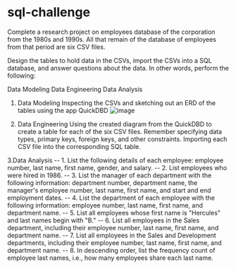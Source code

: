 # sql-challenge

Complete a research project on employees database of the corporation from the 1980s and 1990s. All that remain of the database of employees from that period are six CSV files.

Design the tables to hold data in the CSVs, import the CSVs into a SQL database, and answer questions about the data. In other words, perform the following:

Data Modeling
Data Engineering
Data Analysis


1. Data Modeling
Inspecting the CSVs and sketching out an ERD of the tables using the app QuickDBD
![image](https://user-images.githubusercontent.com/68763904/109402414-8c92d900-790a-11eb-8c46-9f6c4d1a906a.png)


2. Data Engineering
Using the created diagram from the QuickDBD to create a table  for each of the six CSV files. Remember specifying data types, primary keys, foreign keys, and other constraints.
Importing each CSV file into the corresponding SQL table.


3.Data Analysis
-- 1. List the following details of each employee: employee number, last name, first name, gender, and salary.
-- 2. List employees who were hired in 1986.
-- 3. List the manager of each department with the following information: department number, department name, the manager's employee number, last name, first name, and start and end employment dates.
-- 4. List the department of each employee with the following information: employee number, last name, first name, and department name.
-- 5. List all employees whose first name is "Hercules" and last names begin with "B."
-- 6. List all employees in the Sales department, including their employee number, last name, first name, and department name.
-- 7. List all employees in the Sales and Development departments, including their employee number, last name, first name, and department name.
-- 8. In descending order, list the frequency count of employee last names, i.e., how many employees share each last name.

